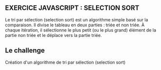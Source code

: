 ## EXERCICE JAVASCRIPT : SELECTION SORT

Le tri par sélection (selection sort) est un algorithme simple basé sur la comparaison. Il divise le tableau en deux parties : triée et non triée. À chaque itération, il sélectionne le plus petit (ou le plus grand) élément de la partie non triée et le déplace vers la partie triée.

## Le challenge

Création d'un algorithme de tri par sélection (selection sort)
